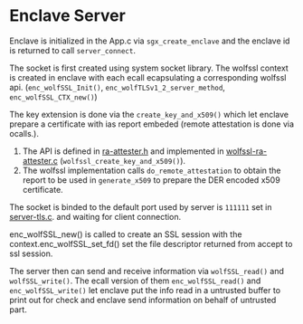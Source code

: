 # Enclave Server
Enclave is initialized in the App.c via `sgx_create_enclave` and the enclave id is returned to call `server_connect`.

The socket is first created using system socket library. The wolfssl context is created in enclave with each ecall ecapsulating a corresponding wolfssl api. (`enc_wolfSSL_Init()`, `enc_wolfTLSv1_2_server_method`, `enc_wolfSSL_CTX_new()`)

The key extension is done via the `create_key_and_x509()` which let enclave prepare a certificate with ias report embeded (remote attestation is done via ocalls.).
1. The API is defined in [ra-attester.h](ra/ra-attester.h) and implemented in [wolfssl-ra-attester.c](ra/wolfssl-ra-attester.c) (`wolfssl_create_key_and_x509()`).
2. The wolfssl implementation calls `do_remote_attestation` to obtain the report to be used in `generate_x509` to prepare the DER encoded x509 certificate. 

The socket is binded to the default port used by server is `111111` set in [server-tls.c](server/trusted/server-tls.c). and waiting for client connection.

enc_wolfSSL_new() is called to create an SSL session with the context.enc_wolfSSL_set_fd() set the file descriptor returned from accept to ssl session.

The server then can send and receive information via `wolfSSL_read()` and `wolfSSL_write()`.  The ecall version of them `enc_wolfSSL_read()` and `enc_wolfSSL_write()` let enclave put the info read in a untrusted buffer to print out for check and enclave send information on behalf of untrusted part.